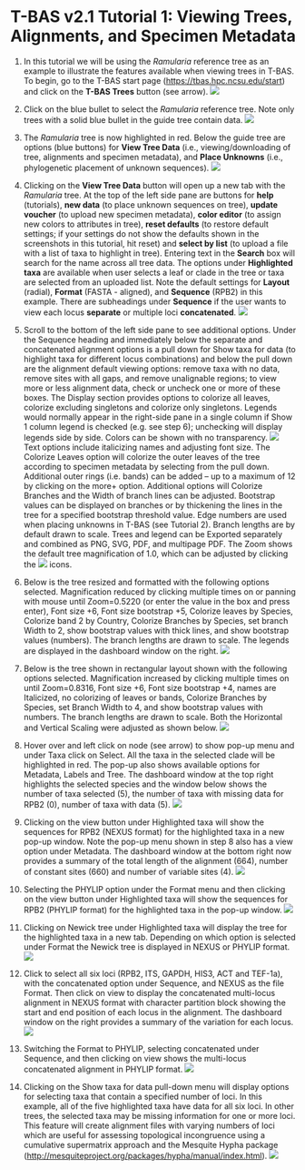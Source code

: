 # T-BAS v2.1 Tutorial 1: Viewing Trees, Alignments, and Specimen Metadata

1. In this tutorial we will be using the *Ramularia* reference tree as an example to illustrate the features available when viewing trees in T-BAS. To begin, go to the T-BAS start page (https://tbas.hpc.ncsu.edu/start) and click on the **T-BAS Trees** button (see arrow).
![](images/tbas-tutorial/tutorial1.1.png)

2. Click on the blue bullet to select the *Ramularia* reference tree.  Note only trees with a solid blue bullet in the guide tree contain data.
![](images/tbas-tutorial/tutorial1.2.png)

3. The *Ramularia* tree is now highlighted in red.  Below the guide tree are options (blue buttons) for **View Tree Data** (i.e., viewing/downloading of tree, alignments and specimen metadata), and **Place Unknowns** (i.e., phylogenetic placement of unknown sequences).
![](images/tbas-tutorial/tutorial1.3.png)

4. Clicking on the **View Tree Data** button will open up a new tab with the *Ramularia* tree. At the top of the left side pane are buttons for **help** (tutorials), **new data** (to place unknown sequences on tree), **update voucher** (to upload new specimen metadata), **color editor** (to assign new colors to attributes in tree), **reset defaults** (to restore default settings; if your settings do not show the defaults shown in the screenshots in this tutorial, hit reset) and **select by list** (to upload a file with a list of taxa to highlight in tree). Entering text in the **Search** box will search for the name across all tree data.  The options under **Highlighted taxa** are available when user selects a leaf or clade in the tree or taxa are selected from an uploaded list.  Note the default settings for **Layout** (radial), **Format** (FASTA - aligned), and **Sequence** (RPB2) in this example.  There are subheadings under **Sequence** if the user wants to view each locus **separate** or multiple loci **concatenated**.
![](images/tbas-tutorial/tutorial1.4.png)

5. Scroll to the bottom of the left side pane to see additional options. Under the Sequence heading and immediately below the separate and concatenated alignment options is a pull down for Show taxa for data (to highlight taxa for different locus combinations) and below the pull down are the alignment default viewing options: remove taxa with no data, remove sites with all gaps, and remove unalignable regions; to view more or less alignment data, check or uncheck one or more of these boxes. The Display section provides options to colorize all leaves, colorize excluding singletons and colorize only singletons. Legends would normally appear in the right-side pane in a single column if Show 1 column legend is checked (e.g. see step 6); unchecking will display legends side by side. Colors can be shown with no transparency.
![](images/tbas-tutorial/tutorial1.5.png)
Text options include italicizing names and adjusting font size. The Colorize Leaves option will colorize the outer leaves of the tree according to specimen metadata by selecting from the pull down.  Additional outer rings (i.e. bands) can be added – up to a maximum of 12 by clicking on the more+ option. Additional options will Colorize Branches and the Width of branch lines can be adjusted. Bootstrap values can be displayed on branches or by thickening the lines in the tree for a specified bootstrap threshold value. Edge numbers are used when placing unknowns in T-BAS (see Tutorial 2). Branch lengths are by default drawn to scale. Trees and legend can be Exported separately and combined as PNG, SVG, PDF, and multipage PDF. The Zoom shows the default tree magnification of 1.0, which can be adjusted by clicking the ![](images/tbas-tutorial/magnifier.jpg) icons.

6. Below is the tree resized and formatted with the following options selected. Magnification reduced by clicking multiple times on  or panning with mouse until Zoom=0.5220 (or enter the value in the box and press enter), Font size +6, Font size bootstrap +5, Colorize leaves by Species, Colorize band 2 by Country, Colorize Branches by Species, set branch Width to 2, show bootstrap values with thick lines, and show bootstrap values (numbers). The branch lengths are drawn to scale. The legends are displayed in the dashboard window on the right.
![](images/tbas-tutorial/tutorial1.6.png)

7. Below is the tree shown in rectangular layout shown with the following options selected. Magnification increased by clicking multiple times on  until Zoom=0.8316, Font size +6, Font size bootstrap +4, names are Italicized, no colorizing of leaves or bands, Colorize Branches by Species, set Branch Width to 4, and show bootstrap values with numbers. The branch lengths are drawn to scale.  Both the Horizontal and Vertical Scaling were adjusted as shown below.
![](images/tbas-tutorial/tutorial1.7.png)

8. Hover over and left click on node (see arrow) to show pop-up menu and under Taxa click on Select.  All the taxa in the selected clade will be highlighted in red. The pop-up also shows available options for Metadata, Labels and Tree. The dashboard window at the top right highlights the selected species and the window below shows the number of taxa selected (5), the number of taxa with missing data for RPB2 (0), number of taxa with data (5).
![](images/tbas-tutorial/tutorial1.8.png)

9. Clicking on the view button under Highlighted taxa will show the sequences for RPB2 (NEXUS format) for the highlighted taxa in a new pop-up window. Note the pop-up menu shown in step 8 also has a view option under Metadata. The dashboard window at the bottom right now provides a summary of the total length of the alignment (664), number of constant sites (660) and number of variable sites (4).
![](images/tbas-tutorial/tutorial1.9.png)

10. Selecting the PHYLIP option under the Format menu and then clicking on the view button under Highlighted taxa will show the sequences for RPB2 (PHYLIP format) for the highlighted taxa in the pop-up window.
![](images/tbas-tutorial/tutorial1.10.png)

11. Clicking on Newick tree under Highlighted taxa will display the tree for the highlighted taxa in a new tab.  Depending on which option is selected under Format the Newick tree is displayed in NEXUS or PHYLIP format.
![](images/tbas-tutorial/tutorial1.11.png)

12. Click to select all six loci (RPB2, ITS, GAPDH, HIS3, ACT and TEF-1a), with the concatenated option under Sequence, and NEXUS as the file Format. Then click on view to display the concatenated multi-locus alignment in NEXUS format with character partition block showing the start and end position of each locus in the alignment. The dashboard window on the right provides a summary of the variation for each locus.
![](images/tbas-tutorial/tutorial1.12.png)

13. Switching the Format to PHYLIP, selecting concatenated under Sequence, and then clicking on view shows the multi-locus concatenated alignment in PHYLIP format.
![](images/tbas-tutorial/tutorial1.13.png)

14. Clicking on the Show taxa for data pull-down menu will display options for selecting taxa that contain a specified number of loci.  In this example, all of the five highlighted taxa have data for all six loci.  In other trees, the selected taxa may be missing information for one or more loci. This feature will create alignment files with varying numbers of loci which are useful for assessing topological incongruence using a cumulative supermatrix approach and the Mesquite Hypha package (http://mesquiteproject.org/packages/hypha/manual/index.html).
![](images/tbas-tutorial/tutorial1.14.png)